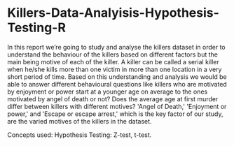 # Killers-Data-Analyisis-Hypothesis-Testing-R

In this report we’re going to study and analyse the killers dataset in order to understand the behaviour of the killers based on different factors but the main being motive of each of the killer. A killer can be called a serial killer when he/she kills more than one victim in more than one location in a very short period of time. Based on this understanding and analysis we would be able to answer different behavioural questions like killers who are motivated by enjoyment or power start at a younger age on average to the ones motivated by angel of death or not? Does the average age at first murder differ between killers with different motives? 'Angel of Death,' 'Enjoyment or power,' and 'Escape or escape arrest,' which is the key factor of our study, are the varied motives of the killers in the dataset.

Concepts used: Hypothesis Testing: Z-test, t-test.
